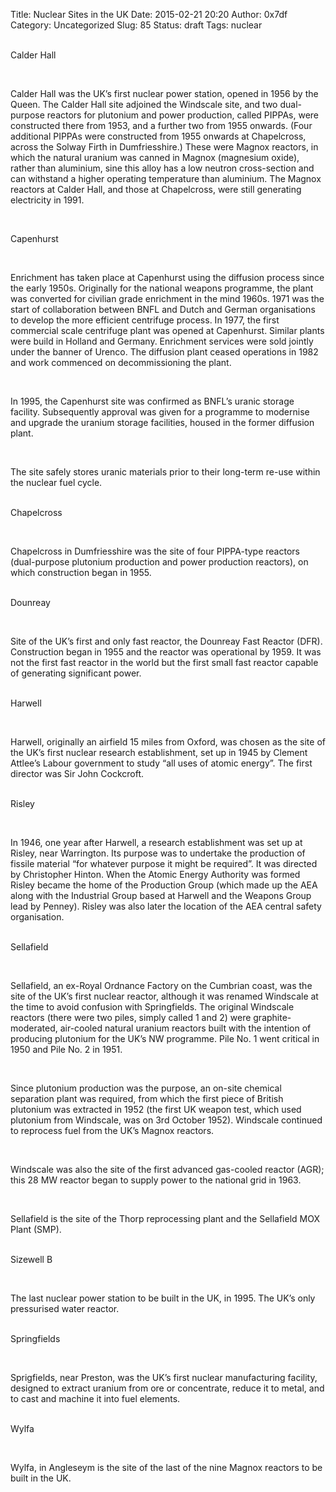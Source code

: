 Title: Nuclear Sites in the UK
Date: 2015-02-21 20:20
Author: 0x7df
Category: Uncategorized
Slug: 85
Status: draft
Tags: nuclear
 

   
Calder Hall

 

Calder Hall was the UK’s first nuclear power station, opened in 1956 by
the Queen. The Calder Hall site adjoined the Windscale site, and two
dual-purpose reactors for plutonium and power production, called PIPPAs,
were constructed there from 1953, and a further two from 1955 onwards.
(Four additional PIPPAs were constructed from 1955 onwards at
Chapelcross, across the Solway Firth in Dumfriesshire.) These were
Magnox reactors, in which the natural uranium was canned in Magnox
(magnesium oxide), rather than aluminium, sine this alloy has a low
neutron cross-section and can withstand a higher operating temperature
than aluminium. The Magnox reactors at Calder Hall, and those at
Chapelcross, were still generating electricity in 1991.

 

Capenhurst

 

Enrichment has taken place at Capenhurst using the diffusion process
since the early 1950s. Originally for the national weapons programme,
the plant was converted for civilian grade enrichment in the mind 1960s.
1971 was the start of collaboration between BNFL and Dutch and German
organisations to develop the more efficient centrifuge process. In 1977,
the first commercial scale centrifuge plant was opened at Capenhurst.
Similar plants were build in Holland and Germany. Enrichment services
were sold jointly under the banner of Urenco. The diffusion plant ceased
operations in 1982 and work commenced on decommissioning the plant.

 

In 1995, the Capenhurst site was confirmed as BNFL’s uranic storage
facility. Subsequently approval was given for a programme to modernise
and upgrade the uranium storage facilities, housed in the former
diffusion plant.

 

The site safely stores uranic materials prior to their long-term re-use
within the nuclear fuel cycle.

   
Chapelcross

 

Chapelcross in Dumfriesshire was the site of four PIPPA-type reactors
(dual-purpose plutonium production and power production reactors), on
which construction began in 1955.

   
Dounreay

 

Site of the UK’s first and only fast reactor, the Dounreay Fast Reactor
(DFR). Construction began in 1955 and the reactor was operational by
1959. It was not the first fast reactor in the world but the first small
fast reactor capable of generating significant power.

   
Harwell

 

Harwell, originally an airfield 15 miles from Oxford, was chosen as the
site of the UK’s first nuclear research establishment, set up in 1945 by
Clement Attlee’s Labour government to study “all uses of atomic energy”.
The first director was Sir John Cockcroft.

   
Risley

 

In 1946, one year after Harwell, a research establishment was set up at
Risley, near Warrington. Its purpose was to undertake the production of
fissile material “for whatever purpose it might be required”. It was
directed by Christopher Hinton. When the Atomic Energy Authority was
formed Risley became the home of the Production Group (which made up the
AEA along with the Industrial Group based at Harwell and the Weapons
Group lead by Penney). Risley was also later the location of the AEA
central safety organisation.

   
Sellafield

 

Sellafield, an ex-Royal Ordnance Factory on the Cumbrian coast, was the
site of the UK’s first nuclear reactor, although it was renamed
Windscale at the time to avoid confusion with Springfields. The original
Windscale reactors (there were two piles, simply called 1 and 2) were
graphite-moderated, air-cooled natural uranium reactors built with the
intention of producing plutonium for the UK’s NW programme. Pile No. 1
went critical in 1950 and Pile No. 2 in 1951.

 

Since plutonium production was the purpose, an on-site chemical
separation plant was required, from which the first piece of British
plutonium was extracted in 1952 (the first UK weapon test, which used
plutonium from Windscale, was on 3rd October 1952). Windscale continued
to reprocess fuel from the UK’s Magnox reactors.

 

Windscale was also the site of the first advanced gas-cooled reactor
(AGR); this 28 MW reactor began to supply power to the national grid in
1963.

 

Sellafield is the site of the Thorp reprocessing plant and the
Sellafield MOX Plant (SMP).

   
Sizewell B

 

The last nuclear power station to be built in the UK, in 1995. The UK’s
only pressurised water reactor.

   
Springfields

 

Sprigfields, near Preston, was the UK’s first nuclear manufacturing
facility, designed to extract uranium from ore or concentrate, reduce it
to metal, and to cast and machine it into fuel elements.

   
Wylfa

 

Wylfa, in Angleseym is the site of the last of the nine Magnox reactors
to be built in the UK.

 

 

 

